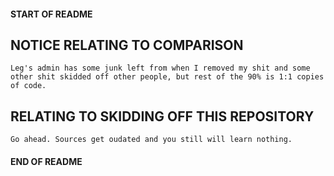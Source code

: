 #### START OF README

## NOTICE RELATING TO COMPARISON

``Leg's admin has some junk left from when I removed my shit and some other shit skidded off other people, but rest of the 90% is 1:1 copies of code.``

## RELATING TO SKIDDING OFF THIS REPOSITORY

``Go ahead. Sources get oudated and you still will learn nothing.``

#### END OF README
